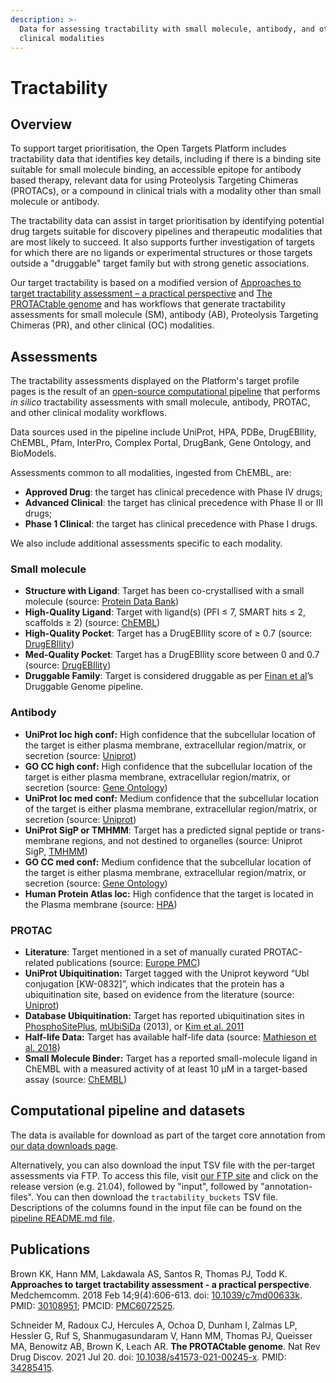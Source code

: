 ```yaml
---
description: >-
  Data for assessing tractability with small molecule, antibody, and other
  clinical modalities
---
```


# Tractability

## Overview

To support target prioritisation, the Open Targets Platform includes tractability data that identifies key details, including if there is a binding site suitable for small molecule binding, an accessible epitope for antibody based therapy, relevant data for using Proteolysis Targeting Chimeras (PROTACs), or a compound in clinical trials with a modality other than small molecule or antibody.

The tractability data can assist in target prioritisation by identifying potential drug targets suitable for discovery pipelines and therapeutic modalities that are most likely to succeed. It also supports further investigation of targets for which there are no ligands or experimental structures or those targets outside a "druggable" target family but with strong genetic associations.

Our target tractability is based on a modified version of [Approaches to target tractability assessment – a practical perspective](https://pubs.rsc.org/en/content/articlelanding/2018/md/c7md00633k#!divAbstract) and [The PROTACtable genome](https://doi.org/10.1038/s41573-021-00245-x) and has workflows that generate tractability assessments for small molecule (SM), antibody (AB), Proteolysis Targeting Chimeras (PR), and other clinical (OC) modalities.

## Assessments

The tractability assessments displayed on the Platform's target profile pages is the result of an [open-source computational pipeline](https://github.com/melschneider/tractability\_pipeline\_v2/tree/master/ot\_tractability\_pipeline\_v2) that performs _in silico_ tractability assessments with small molecule, antibody, PROTAC, and other clinical modality workflows.

Data sources used in the pipeline include UniProt, HPA, PDBe, DrugEBIlity, ChEMBL, Pfam, InterPro, Complex Portal, DrugBank, Gene Ontology, and BioModels.

Assessments common to all modalities, ingested from ChEMBL, are:&#x20;

* **Approved Drug**: the target has clinical precedence with Phase IV drugs;&#x20;
* **Advanced Clinical**: the target has clinical precedence with Phase II or III drugs;
* **Phase 1 Clinical**: the target has clinical precedence with Phase I drugs.&#x20;

We also include additional assessments specific to each modality.

### Small molecule

* **Structure with Ligand**: Target has been co-crystallised with a small molecule (source: [Protein Data Bank](https://www.rcsb.org/))
* **High-Quality Ligand**: Target with ligand(s) (PFI ≤ 7, SMART hits ≤ 2, scaffolds ≥ 2) (source: [ChEMBL](https://www.ebi.ac.uk/chembl/))
* **High-Quality Pocket**: Target has a DrugEBIlity score of ≥ 0.7 (source: [DrugEBIlity](http://chembl.github.io/drugebility-structure-based-component/))
* **Med-Quality Pocket**: Target has a DrugEBIlity score between 0 and 0.7 (source: [DrugEBIlity](http://chembl.github.io/drugebility-structure-based-component/))
* **Druggable Family**: Target is considered druggable as per [Finan et al](https://pubmed.ncbi.nlm.nih.gov/28356508/)’s Druggable Genome pipeline.

### Antibody

* **UniProt loc high conf:** High confidence that the subcellular location of the target is either plasma membrane, extracellular region/matrix, or secretion (source: [Uniprot](https://www.uniprot.org/))
* **GO CC high conf:** High confidence that the subcellular location of the target is either plasma membrane, extracellular region/matrix, or secretion (source: [Gene Ontology](http://geneontology.org/))
* **UniProt loc med conf:** Medium confidence that the subcellular location of the target is either plasma membrane, extracellular region/matrix, or secretion (source: [Uniprot](https://www.uniprot.org/))
* **UniProt SigP or TMHMM**: Target has a predicted signal peptide or trans-membrane regions, and not destined to organelles (source: Uniprot SigP, [TMHMM](https://services.healthtech.dtu.dk/service.php?TMHMM-2.0))
* **GO CC med conf:** Medium confidence that the subcellular location of the target is either plasma membrane, extracellular region/matrix, or secretion (source: [Gene Ontology](http://geneontology.org/))
* **Human Protein Atlas loc:** High confidence that the target is located in the Plasma membrane (source: [HPA](https://www.proteinatlas.org/))

### PROTAC

* **Literature**: Target mentioned in a set of manually curated PROTAC-related publications (source: [Europe PMC](http://europepmc.org/))
* **UniProt Ubiquitination:** Target tagged with the Uniprot keyword “Ubl conjugation \[KW-0832]”, which indicates that the protein has a ubiquitination site, based on evidence from the literature (source: [Uniprot](https://www.uniprot.org/))
* **Database Ubiquitination:** Target has reported ubiquitination sites in [PhosphoSitePlus](https://www.phosphosite.org/homeAction.action), [mUbiSiDa](http://reprod.njmu.edu.cn/cgi-bin/mubisida/mUbiSiDa.php) (2013), or [Kim et al. 2011](https://www.sciencedirect.com/science/article/pii/S1097276511006757)
* **Half-life Data:** Target has available half-life data (source: [Mathieson et al. 2018](https://www.nature.com/articles/s41467-018-03106-1))
* **Small Molecule Binder:** Target has a reported small-molecule ligand in ChEMBL with a measured activity of at least 10 μM in a target-based assay (source: [ChEMBL](https://www.ebi.ac.uk/chembl/))

## Computational pipeline and datasets

The data is available for download as part of the target core annotation from [our data downloads page](https://platform.opentargets.org/downloads).

Alternatively, you can also download the input TSV file with the per-target assessments via FTP. To access this file, visit [our FTP site](http://ftp.ebi.ac.uk/pub/databases/opentargets/platform/) and click on the release version (e.g. 21.04), followed by "input", followed by "annotation-files". You can then download the `tractability_buckets` TSV file. Descriptions of the columns found in the input file can be found on the [pipeline README.md file](https://github.com/melschneider/tractability\_pipeline\_v2/blob/master/README.md).

## Publications

Brown KK, Hann MM, Lakdawala AS, Santos R, Thomas PJ, Todd K. **Approaches to target tractability assessment - a practical perspective**. Medchemcomm. 2018 Feb 14;9(4):606-613. doi: [10.1039/c7md00633k](https://doi.org/10.1039/c7md00633k). PMID: [30108951](https://pubmed.ncbi.nlm.nih.gov/30108951/); PMCID: [PMC6072525](https://europepmc.org/article/PMC/PMC6072525).

Schneider M, Radoux CJ, Hercules A, Ochoa D, Dunham I, Zalmas LP, Hessler G, Ruf S, Shanmugasundaram V, Hann MM, Thomas PJ, Queisser MA, Benowitz AB, Brown K, Leach AR. **The PROTACtable genome**. Nat Rev Drug Discov. 2021 Jul 20. doi: [10.1038/s41573-021-00245-x](https://doi.org/10.1038/s41573-021-00245-x). PMID: [34285415](https://pubmed.ncbi.nlm.nih.gov/34285415/).
